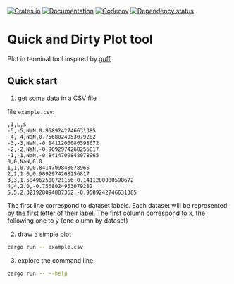 [![Crates.io](https://img.shields.io/crates/v/qdplot.svg)](https://crates.io/crates/qdplot)
[![Documentation](https://docs.rs/qdplot/badge.svg)](https://docs.rs/qdplot/)
[![Codecov](https://codecov.io/github/manu3618/qdplot/coverage.svg?branch=master)](https://codecov.io/gh/manu3618/qdplot)
[![Dependency status](https://deps.rs/repo/github/manu3618/qdplot/status.svg)](https://deps.rs/repo/github/manu3618/qdplot)

# Quick and Dirty Plot tool

Plot in terminal tool inspired by [guff](https://github.com/silentbicycle/guff)

## Quick start

1. get some data in a CSV file

file `example.csv`:
```
,I,L,S
-5,-5,NaN,0.9589242746631385
-4,-4,NaN,0.7568024953079282
-3,-3,NaN,-0.1411200080598672
-2,-2,NaN,-0.9092974268256817
-1,-1,NaN,-0.8414709848078965
0,0,NaN,0.0
1,1,0.0,0.8414709848078965
2,2,1.0,0.9092974268256817
3,3,1.584962500721156,0.1411200080598672
4,4,2.0,-0.7568024953079282
5,5,2.321928094887362,-0.9589242746631385
```

The first line correspond to dataset labels. Each dataset will be represented
by the first letter of their label.
The first column correspond to x, the following one to y (one olumn by dataset)

2. draw a simple plot

```bash
cargo run -- example.csv
```

3. explore the command line

```bash
cargo run -- --help
```
